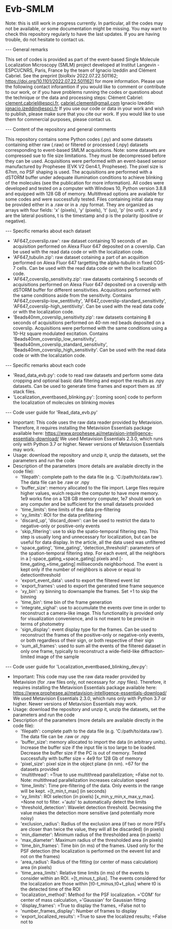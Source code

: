 # Evb-SMLM

Note: this is still work in progress currently. In particular, all the codes may not be available, or some documentation might be missing. You may want to check this repository regularly to have the last updates. If you are having trouble, do not hesitate to contact us.

--- General remarks

This set of codes is provided as part of the event-based Single Molecule Localization Microscopy (SMLM) project developed at Institut Langevin - ESPCI/CNRS, Paris, France by the team of Ignacio Izeddin and Clément Cabriel. See the preprint [bioRxiv 2022.07.22.501162; https://doi.org/10.1101/2022.07.22.501162] for more information.
Please use the following contact inforamtion if you would like to comment or contribute to our work, or if you have problems running the codes or questions about the technique or the data and processing steps:
    Clément Cabriel: clement.cabriel@espci.fr, cabriel.clement@gmail.com
    Ignacio Izeddin: ignacio.izeddin@espci.fr
If you use our code or data in your work and wish to publish, please make sure that you cite our work. If you would like to use them for commercial purposes, please contact us.
<!-- These codes and datasets is shared under the following licence [ADD LICENCE], all further work using them have to comply with the licencing terms. -->

--- Content of the repository and general comments

This repository contains some Python codes (.py) and some datasets containing either raw (.raw) or filtered or processed (.npy) datasets corresponding to event-based SMLM acquisitions. Note: some datasets are compressed sue to file size limitations. They must be decompressed before they can be used.
Acquisitions were performed with an event-based sensor manufactured by Prophesee (EVK V2 Gen4.1, Prophesee). The pixel size is 67nm, no PSF shaping is used. The acquisitions are performed with a dSTORM buffer under adequate illumination conditions to achieve blinking of the molecules (see the publication for more information).
All codes were developed and tested on a computer with Windows 10, Python version 3.8.8 and equipped with 128 GB of memory. Multithread options are available for some codes and were successfully tested.
Files containing initial data may be provided either in a .raw or in a .npy format. They are organized as arrays with four fields: 'x' (pixels), 'y' (pixels), 't' (us), 'p' (no unit). x and y are the lateral positions, t is the timestamp and p is the polarity (positive or negative).

--- Specific remarks about each dataset

* 'AF647_coverslip.raw': raw dataset containing 10 seconds of an acquisition performed on Alexa Fluor 647 deposited on a coverslip. Can be used with the read data code or with the localization code.
* 'AF647_tubulin.zip': raw dataset cotaining a part of an acquiition performed on Alexa Fluor 647 targetting the alpha-tubulin in fixed COS-7 cells. Can be used with the read data code or with the localization code.
* 'AF647_coverslip_sensitivity.zip': raw datasets containing 5 seconds of acquisitions performed on Alexa Fluor 647 deposited on a coverslip  with dSTORM buffer for different sensitivities. Acquisitions performed with the same conditions aside from the sensitivity. Contains 'AF647_coverslip-low_sentitivity', 'AF647_coverslip-standard_sensitivity', 'AF647_coverslip-high_sentitivity'. Can be used with the read data code or with the localization code.
* 'Beads40nm_coverslip_sensitivity.zip': raw datasets containing 8 seconds of acquisitions performed on 40-nm red beads deposited on a coverslip. Acquisitions were performed with the same conditions using a 10-Hz square modulated excitation. Contains 'Beads40nm_coverslip_low_sensitivity', 'Beads40nm_coverslip_standard_sensitivity', 'Beads40nm_coverslip_high_sensitivity'. Can be used with the read data code or with the localization code.

--- Specific remarks about each code

* 'Read_data_evb.py': code to read raw datasets and perform some data cropping and optional basic data filtering and export the results as .npy datasets. Can be used to generate time frames and export them as .tif stack files.
* 'Localization_eventbased_blinking.py': [coming soon] code to perform the localization of molecules on blinking movies

--- Code user guide for 'Read_data_evb.py'

* Important: This code uses the raw data reader provided by Metavision. Therefore, it requires installing the Metavision Essentials package available here: https://www.prophesee.ai/metavision-intelligence-essentials-download/
  We used Metavision Essentials 2.3.0, which runs only with Python 3.7 or higher. Newer versions of Metavision Essentials may work.
* Usage: download the repository and unzip it, unzip the datasets, set the parameters and run the code
* Description of the parameters (more details are available directly in the code file):
    - 'filepath': complete path to the data file (e.g. 'C:/path/to/data.raw'). The data file can be .raw or .npy
    - 'buffer_size': memory allocated to the file import. Large files require higher values, wuich require the computer to have more memory. 1e9 works fine on a 128 GB memory computer, 1e7 should work on any computer and be sufficient for the small datasets provided
    - 'time_limits': time limits of the data pre-filtering
    - 'xy_limits': ROI for the data prefiltering
    - 'discard_up', 'discard_down': can be used to restrict the data to negative-only or positive-only events
    - 'skip_filtering': use to skip the spatio-temporal filtering step. This step is usually long and unnecessary for localization, but can be useful for data display. In the article, all the data used was unfiltered
    - 'space_gating', 'time_gating', 'detection_threshold': parameters of the spation-temporal filtering step. For each event, all the neighbors in a [-space_gating,+space_gating] pixels and [-time_gating,+time_gating] milliseconds neighborhood. The event is kept only if the number of neighbors is above or equal to detectionthreshold
    - 'export_event_data': used to export the filtered event list
    - 'export_frames': used to export the generated time frame sequence
    - 'xy_bin': xy binning to downsample the frames. Set =1 to skip the binning
    - 'time_bin': time bin of the frame generation
    - 'integrate_sighal': use to accumulate the events over time in order to reconstruct a camera-like image. This functionality is provided only for visualization convenience, and is not meant to be precise in terms of photometry
    - 'sign_display': event display type for the frames. Can be used to reconstruct the frames of the positive-only or negative-only events, or both regardless of their sign, or both respective of their sign
    - 'sum_all_frames': used to sum all the events of the filtered dataset in only one frame, typically to reconstruct a wide-field-like diffraction-limited image of the sample

--- Code user guide for 'Localization_eventbased_blinking_dev.py':

* Important: This code may use the raw data reader provided by Metavision (for .raw files only, not necessary for .npy files). Therefore, it requires installing the Metavision Essentials package available here: https://www.prophesee.ai/metavision-intelligence-essentials-download/
  We used Metavision Essentials 2.3.0, which runs only with Python 3.7 or higher. Newer versions of Metavision Essentials may work.
* Usage: download the repository and unzip it, unzip the datasets, set the parameters and run the code
* Description of the parameters (more details are available directly in the code file):
    - 'filepath': complete path to the data file (e.g. 'C:/path/to/data.raw'). The data file can be .raw or .npy
    - 'buffer_size': memory allocated to import the data (in arbitrary units). Increase the buffer size if the input file is too large to be loaded. Decrease the buffer size if the PC is out of memory. Tested successfully with buffer size = 4e9 for 128 Gb of memory
    - 'pixel_size': pixel size in the object plane (in nm). =67 for the datasets provided
    - 'multithread': =True to use multithread parallelization; =False not to. Note: multithread parallelization increases calculation speed
    - 'time_limits': Time pre-filtering of the data. Only events in the range will be kept. =[t_min,t_max] (in seconds)
    - 'xy_limits': ROI selection (in pixels) [x_min,y_min,x_max,y_max]. =None not to filter. ='auto' to automatically detect the limits
    - 'threshold_detection': Wavelet detection threshold. Decreasing the value makes the detection more sensitive (and potentially more noisy)
    - 'exclusion_radius': Radius of the exclusion area (if two or more PSFs are closer than twice the value, they will all be discarded) (in pixels)
    - 'min_diameter': Minimum radius of the thresholded area (in pixels)
    - 'max_diameter': Maximum radius of the thresholded area (in pixels)
    - 'time_bin_frames': Time bin (in ms) of the frames. Used only for the PSF detection (the localization is performed on the eevent list and not on the frames)
    - 'area_radius': Radius of the fitting (or center of mass calculation) area (in pixels)
    - 'time_area_limits': Relative time limits (in ms) of the events to consider within an ROI. =[t_minus,t_plus]. The events considered for the localization are those within [t0-t_minus,t0+t_plus] where t0 is the detected time of the ROI
    - 'localization_method': Method for the PSF localization. ='COM' for center of mass calculation, ='Gaussian' for Gaussian fitting
    - 'display_frames': =True to display the frames, =False not to
    - 'number_frames_display': Number of frames to display
    - 'export_localized_results': =True to save the localized results; =False not to

